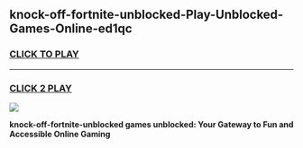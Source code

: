 
## knock-off-fortnite-unblocked-Play-Unblocked-Games-Online-ed1qc
<h3>
<a href="https://premium76.site?title=knock-off-fortnite-unblocked&ref=25A">CLICK TO PLAY</a></h3>
<hr>

<h3>
<a href="https://premium76.site?title=knock-off-fortnite-unblocked&ref=25A">CLICK 2 PLAY</a>
  
</h3>

<a href="https://premium76.site?title=knock-off-fortnite-unblocked&ref=25A"><img src="https://clearcache.store/games.png"></a>


**knock-off-fortnite-unblocked games unblocked: Your Gateway to Fun and Accessible Online Gaming**
